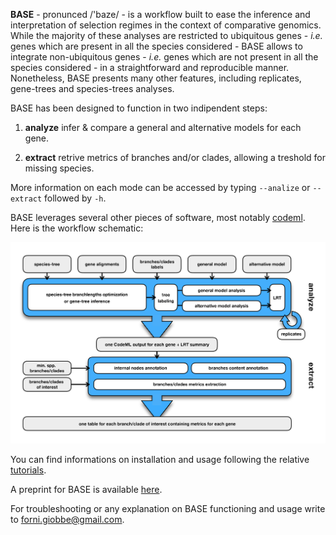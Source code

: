 **BASE** - pronunced  /'baze/ - is a workflow built to ease the inference and interpretation of selection regimes in the context of comparative genomics. 
While the majority of these analyses are restricted to ubiquitous genes - *i.e.* genes which are present in all the species considered - 
BASE allows to integrate non-ubiquitous genes - *i.e.* genes which are not present in all the species considered - in a straightforward and reproducible manner.
Nonetheless, BASE presents many other features, including replicates, gene-trees and species-trees analyses.

BASE has been designed to function in two indipendent steps:

1.   **analyze**		infer & compare a general and alternative models for each gene.

2.   **extract**		retrive metrics of branches and/or clades, allowing a treshold for missing species.

More information on each mode can be accessed by typing ```--analize``` or ```--extract``` followed by ```-h```.

BASE leverages several other pieces of software, most notably [codeml](http://abacus.gene.ucl.ac.uk/software/pamlDOC.pdf). Here is the workflow schematic:

![Image description](https://github.com/for-giobbe/BASE/blob/master/figures/BASE_fig.001.jpg)

You can find informations on installation and usage following the relative [tutorials](https://github.com/for-giobbe/BASE/blob/master/tutorial_0.md).

A preprint for BASE is available [here](https://doi.org/10.1101/2020.11.04.367789).

For troubleshooting or any explanation on BASE functioning and usage write to forni.giobbe@gmail.com.
